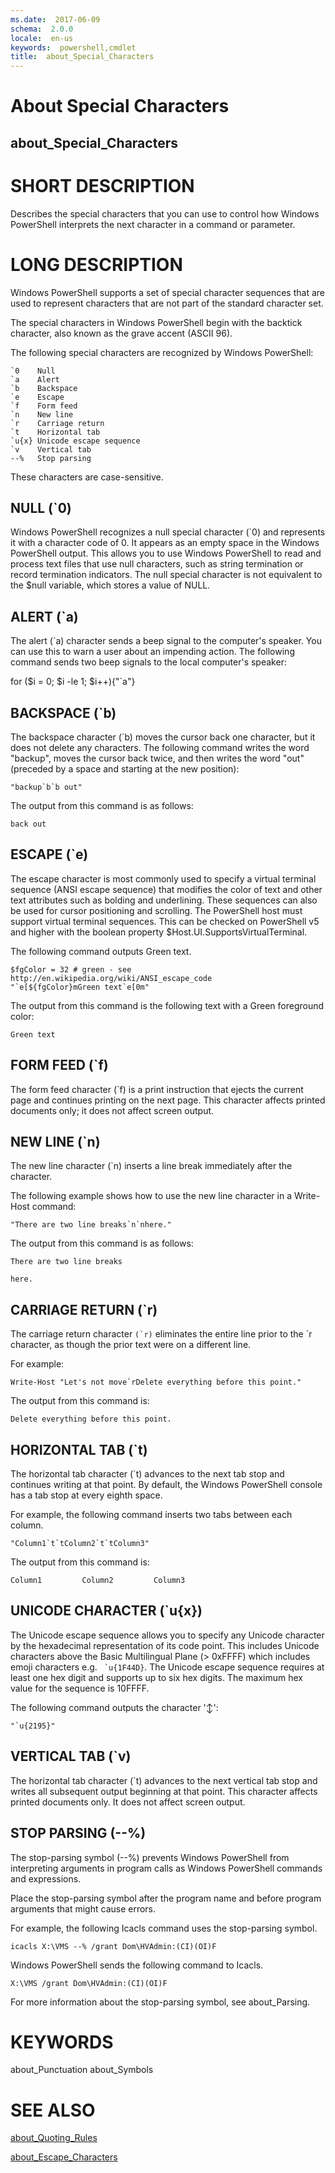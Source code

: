 ```yaml
---
ms.date:  2017-06-09
schema:  2.0.0
locale:  en-us
keywords:  powershell,cmdlet
title:  about_Special_Characters
---
```


# About Special Characters
## about_Special_Characters


# SHORT DESCRIPTION

Describes the special characters that you can use to control how
Windows PowerShell interprets the next character in a command or parameter.

# LONG DESCRIPTION

Windows PowerShell supports a set of special character sequences that
are used to represent characters that are not part of the standard
character set.

The special characters in Windows PowerShell begin with the backtick
character, also known as the grave accent (ASCII 96).

The following special characters are recognized by Windows PowerShell:

```
`0    Null
`a    Alert
`b    Backspace
`e    Escape
`f    Form feed
`n    New line
`r    Carriage return
`t    Horizontal tab
`u{x} Unicode escape sequence
`v    Vertical tab
--%   Stop parsing
```

These characters are case-sensitive.

## NULL (`0)

Windows PowerShell recognizes a null special character (`0) and represents
it with a character code of 0. It appears as an empty space in the
Windows PowerShell output. This allows you to use Windows PowerShell to
read and process text files that use null characters, such as string
termination or record termination indicators. The null special character
is not equivalent to the $null variable, which stores a value of NULL.

## ALERT (`a)
The alert (`a) character sends a beep signal to the computer's speaker.
You can use this to warn a user about an impending action. The following
command sends two beep signals to the local computer's speaker:

for ($i = 0; $i -le 1; $i++){"`a"}

## BACKSPACE (`b)
The backspace character (`b) moves the cursor back one character, but it
does not delete any characters. The following command writes the word
"backup", moves the cursor back twice, and then writes the word "out"
(preceded by a space and starting at the new position):

```
"backup`b`b out"
```

The output from this command is as follows:

```
back out
```

## ESCAPE (`e)
The escape character is most commonly used to specify a virtual terminal
sequence (ANSI escape sequence) that modifies the color of text and other
text attributes such as bolding and underlining.  These sequences can also
be used for cursor positioning and scrolling. The PowerShell host must
support virtual terminal sequences. This can be checked on PowerShell v5
and higher with the boolean property $Host.UI.SupportsVirtualTerminal.

The following command outputs Green text.

```
$fgColor = 32 # green - see http://en.wikipedia.org/wiki/ANSI_escape_code
"`e[${fgColor}mGreen text`e[0m"
```

The output from this command is the following text with a Green foreground
color:

```
Green text
```

## FORM FEED (`f)
The form feed character (`f) is a print instruction that ejects the
current page and continues printing on the next page. This character
affects printed documents only; it does not affect screen output.

## NEW LINE (`n)
The new line character (`n) inserts a line break immediately after the
character.

The following example shows how to use the new line character in a
Write-Host command:

```
"There are two line breaks`n`nhere."
```

The output from this command is as follows:

```
There are two line breaks

here.
```

## CARRIAGE RETURN (`r)
The carriage return character ``(`r)`` eliminates the entire line prior
to the `r character, as though the prior text were on a different line.

For example:

```
Write-Host "Let's not move`rDelete everything before this point."
```

The output from this command is:

```
Delete everything before this point.
```

## HORIZONTAL TAB (`t)
The horizontal tab character (`t) advances to the next tab stop and
continues writing at that point. By default, the Windows PowerShell
console has a tab stop at every eighth space.

For example, the following command inserts two tabs between each
column.

```
"Column1`t`tColumn2`t`tColumn3"
```

The output from this command is:

```
Column1         Column2         Column3
```

## UNICODE CHARACTER (`u{x})
The Unicode escape sequence allows you to specify any Unicode character
by the hexadecimal representation of its code point. This includes Unicode
characters above the Basic Multilingual Plane (> 0xFFFF) which includes
emoji characters e.g. `` `u{1F44D}``. The Unicode escape sequence requires
at least one hex digit and supports up to six hex digits. The maximum hex
value for the sequence is 10FFFF.

The following command outputs the character '↕':

```
"`u{2195}"
```

## VERTICAL TAB (`v)
The horizontal tab character (`t) advances to the next vertical tab stop
and writes all subsequent output beginning at that point. This character
affects printed documents only. It does not affect screen output.

## STOP PARSING  (--%)
The stop-parsing symbol (--%) prevents Windows PowerShell from
interpreting arguments in program calls as Windows PowerShell
commands and expressions.

Place the stop-parsing symbol after the program name and before
program arguments that might cause errors.

For example, the following Icacls command uses the stop-parsing
symbol.

```
icacls X:\VMS --% /grant Dom\HVAdmin:(CI)(OI)F
```

Windows PowerShell sends the following command to Icacls.

```
X:\VMS /grant Dom\HVAdmin:(CI)(OI)F
```

For more information about the stop-parsing symbol, see
about_Parsing.

# KEYWORDS

about_Punctuation
about_Symbols

# SEE ALSO

[about_Quoting_Rules](about_Quoting_Rules.md)

[about_Escape_Characters](about_Escape_Characters.md)

